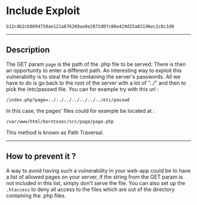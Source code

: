 # Include Exploit

`b12c4b2cb8094750ae121a676269aa9e2872d07c06e429d25a63196ec1c8c1d0`

---

## Description

The GET param `page` is the path of the .php file to be served. There is then an opportunity to enter a different path. An interesting way to exploit this vulnerability is to steal the file containing the server's passwords. All we have to do is go back to the root of the server with a lot of "../" and then to pick the /etc/passwd file. You can for example try with this url : 

`/index.php?page=../../../../../../../etc/passwd`

In this case, the pages' files could for example be located at : 

`/var/www/html/borntosec/src/page/page.php`

This method is known as Path Traversal.

---

## How to prevent it ?

A way to avoid having such a vulnerability in your web-app could be to have a list of allowed pages on your server, if the string from the GET param is not included in this list, simply don't serve the file. You can also set up the `.htaccess` to deny all access to the files which are out of the directory containing the .php files.